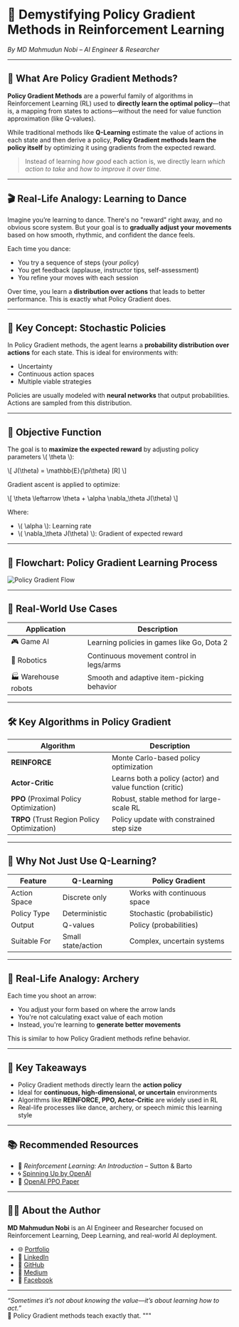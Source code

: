 # 🎯 Demystifying Policy Gradient Methods in Reinforcement Learning  
*By MD Mahmudun Nobi – AI Engineer & Researcher*

---

## 🧠 What Are Policy Gradient Methods?

**Policy Gradient Methods** are a powerful family of algorithms in Reinforcement Learning (RL) used to **directly learn the optimal policy**—that is, a mapping from states to actions—without the need for value function approximation (like Q-values).

While traditional methods like **Q-Learning** estimate the value of actions in each state and then derive a policy, **Policy Gradient methods learn the policy itself** by optimizing it using gradients from the expected reward.

> Instead of learning *how good* each action is, we directly learn *which action to take* and *how to improve it over time*.

---

## 🎬 Real-Life Analogy: Learning to Dance

Imagine you’re learning to dance. There's no "reward" right away, and no obvious score system. But your goal is to **gradually adjust your movements** based on how smooth, rhythmic, and confident the dance feels.

Each time you dance:
- You try a sequence of steps (your *policy*)
- You get feedback (applause, instructor tips, self-assessment)
- You refine your moves with each session

Over time, you learn a **distribution over actions** that leads to better performance. This is exactly what Policy Gradient does.

---

## 🧾 Key Concept: Stochastic Policies

In Policy Gradient methods, the agent learns a **probability distribution over actions** for each state. This is ideal for environments with:
- Uncertainty
- Continuous action spaces
- Multiple viable strategies

Policies are usually modeled with **neural networks** that output probabilities. Actions are sampled from this distribution.

---

## 🔧 Objective Function

The goal is to **maximize the expected reward** by adjusting policy parameters \\( \\theta \\):

\\[
J(\\theta) = \\mathbb{E}_{\\pi_\\theta} [R]
\\]

Gradient ascent is applied to optimize:

\\[
\\theta \\leftarrow \\theta + \\alpha \\nabla_\\theta J(\\theta)
\\]

Where:
- \\( \\alpha \\): Learning rate
- \\( \\nabla_\\theta J(\\theta) \\): Gradient of expected reward

---

## 🧩 Flowchart: Policy Gradient Learning Process

![Policy Gradient Flow](https://raw.githubusercontent.com/Nobi004/blogs/main/reinforcement_learning/policy_gradient_flow.png)

---

## 🤖 Real-World Use Cases

| Application         | Description |
|---------------------|-------------|
| 🎮 Game AI          | Learning policies in games like Go, Dota 2 |
| 🦿 Robotics          | Continuous movement control in legs/arms |
| 🏭 Warehouse robots | Smooth and adaptive item-picking behavior |

---

## 🛠️ Key Algorithms in Policy Gradient

| Algorithm      | Description |
|----------------|-------------|
| **REINFORCE**      | Monte Carlo-based policy optimization |
| **Actor-Critic**   | Learns both a policy (actor) and value function (critic) |
| **PPO** (Proximal Policy Optimization) | Robust, stable method for large-scale RL |
| **TRPO** (Trust Region Policy Optimization) | Policy update with constrained step size |

---

## 🧠 Why Not Just Use Q-Learning?

| Feature         | Q-Learning           | Policy Gradient            |
|------------------|----------------------|-----------------------------|
| Action Space     | Discrete only        | Works with continuous space |
| Policy Type      | Deterministic        | Stochastic (probabilistic)  |
| Output           | Q-values             | Policy (probabilities)      |
| Suitable For     | Small state/action   | Complex, uncertain systems  |

---

## 💬 Real-Life Analogy: Archery

Each time you shoot an arrow:
- You adjust your form based on where the arrow lands
- You're not calculating exact value of each motion
- Instead, you're learning to **generate better movements**

This is similar to how Policy Gradient methods refine behavior.

---

## 🧠 Key Takeaways

- Policy Gradient methods directly learn the **action policy**
- Ideal for **continuous, high-dimensional, or uncertain** environments
- Algorithms like **REINFORCE, PPO, Actor-Critic** are widely used in RL
- Real-life processes like dance, archery, or speech mimic this learning style

---

## 📚 Recommended Resources

- 📘 *Reinforcement Learning: An Introduction* – Sutton & Barto  
- 🌀 [Spinning Up by OpenAI](https://spinningup.openai.com/en/latest/spinningup/rl_intro3.html)  
- 🤖 [OpenAI PPO Paper](https://arxiv.org/abs/1707.06347)

---

## 👨‍💻 About the Author

**MD Mahmudun Nobi** is an AI Engineer and Researcher focused on Reinforcement Learning, Deep Learning, and real-world AI deployment.

- 🌐 [Portfolio](https://nobi04.pythonanywhere.com/)
- 💼 [LinkedIn](https://www.linkedin.com/in/nobi04/)
- 🐙 [GitHub](https://github.com/Nobi004)
- 📝 [Medium](https://medium.com/@Nobi04)
- 📘 [Facebook](https://www.facebook.com/mahmudunnobi04)

---

*“Sometimes it’s not about knowing the value—it’s about learning how to act.”*  
🎯 Policy Gradient methods teach exactly that.
"""
